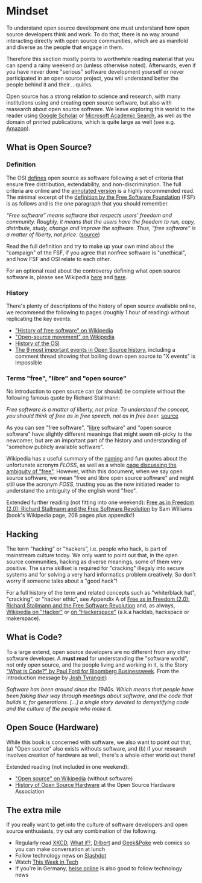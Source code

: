 # Mindset

To understand open source development one must understand how open source developers think and work. To do that, there is no way around interacting directly with open source communities, which are as manifold and diverse as the people that engage in them.

Therefore this section mostly points to worthwhile reading material that you can spend a rainy weekend on (unless otherwise noted). Afterwards, even if you have never done "serious" software development yourself or never participated in an open source project, you will understand better the people behind it and their... quirks.

Open source has a strong relation to science and research, with many institutions using and creating open source software, but also with reasearch about open source software. We leave exploring this world to the reader using [Google Scholar](https://scholar.google.de/scholar?hl=de&q=open+source+software) or [Microsoft Academic Search](http://academic.research.microsoft.com/Search?query=open%20source%20software), as well as the domain of printed publications, which is quite large as well (see e.g. [Amazon](http://www.amazon.com/s/ref=nb_sb_noss_2?&field-keywords=open+source+software)).

## What is Open Source?

### Definition

The OSI [defines](http://opensource.org/osd) open source as software following a set of criteria that ensure free distribution, extendability, and non-discrimination. The full criteria are online and the [annotated version](http://opensource.org/osd-annotated) is a highly recommended read. The minimal excerpt of the [definition by the Free Software Foundation](https://www.gnu.org/philosophy/free-sw.html) (FSF) is as follows and is the one paragraph that you should remember.

*<i class="octicon octicon-quote"></i> “Free software” means software that respects users' freedom and community. Roughly, it means that the users have the freedom to run, copy, distribute, study, change and improve the software. Thus, “free software” is a matter of liberty, not price.* ([source](https://www.gnu.org/philosophy/free-sw.html))

Read the full definition and try to make up your own mind about the "campaign" of the FSF, if you agree that nonfree software is "unethical", and how FSF and OSI relate to each other.

For an optional read about the controversy defining what open source software is, please see Wikipedia [here](https://en.wikipedia.org/wiki/Open-source_software) and [here](https://en.wikipedia.org/wiki/Free_and_open-source_software).

### History

There's plenty of descriptions of the history of open source available online, we recommend the following to pages (roughly 1 hour of reading) without replicating the key events:

* ["History of free software" on Wikipedia](https://en.wikipedia.org/wiki/History_of_free_software)
* ["Open-source movement" on Wikipedia](https://en.wikipedia.org/wiki/Open-source_movement)
* [History of the OSI](http://opensource.org/history)
* [The 9 most important events in Open Source history](http://royal.pingdom.com/2010/01/15/the-9-most-important-events-in-open-source-history/), including a comment thread showing that boiling down open source to "X events" is impossible

### Terms "free", "libre" and "open source"

No introduction to open source can (or should) be complete without the following famous quote by Richard Stallmann:

*<i class="octicon octicon-quote"></i> Free software is a matter of liberty, not price. To understand the concept, you should think of free as in free speech, not as in free beer.* [source](https://www.gnu.org/philosophy/free-sw.html)

As you can see "free software", "[libre](https://en.wikipedia.org/wiki/Gratis_versus_libre) software" and "open source software" have slightly different meanings that might seem nit-picky to the newcomer, but are an important part of the history and understanding of "somehow publicly available software".

Wikipedia has a useful summary of the [naming](https://en.wikipedia.org/wiki/Free_and_open-source_software#Naming) and fun quotes about the unfortunate acronym *FLOSS*, as well as a whole [page discussing the ambiguity of "free"](https://en.wikipedia.org/wiki/Gratis_versus_libre). However, within this document, when we say open source software, we mean "free and libre open source software" and might still use the acronym *FOSS*, trusting you as the now initiated reader to understand the ambiguity of the english word "free".

Extended further reading (not fitting into one weekend): [Free as in Freedom (2.0): Richard Stallmann and the Free Software Revolution](https://static.fsf.org/nosvn/faif-2.0.pdf) by Sam Williams (book's Wikipedia page, 208 pages plus appendix!)

## Hacking

The term "hacking" or "hackers", i.e. people who hack, is part of mainstream culture today. We only want to point out that, in the open source communities, hacking as diverse meanings, some of them very positive. The same skillset is required for "cracking" illegaly into secure systems and for solving a very hard informatics problem creatively. So don't worry if someone talks about a "good hack"! 

For a full history of the term and related concepts such as "white/black hat", "cracking", or "hacker ethic", see Appendix A of [Free as in Freedom (2.0): Richard Stallmann and the Free Software Revolution](https://static.fsf.org/nosvn/faif-2.0.pdf) and, as always, [Wikipedia on "Hacker"](https://en.wikipedia.org/wiki/Hacker_%28term%29) or [on "Hackerspace"](https://en.wikipedia.org/wiki/Hackerspace) (a.k.a hacklab, hackspace or makerspace).

## What is Code?

To a large extend, open source developers are no different from any other software developer. A **must read** for understanding the "software world", not only open source, and the people living and working in it, is the Story ["What is Code?" by Paul Ford for Bloomberg Businessweek](http://www.bloomberg.com/graphics/2015-paul-ford-what-is-code/). From the introduction message by [Josh Tyrangiel](https://en.wikipedia.org/wiki/Josh_Tyrangiel): 

*<i class="octicon octicon-quote"></i> Software has been around since the 1940s. Which means that people have been faking their way through meetings about software, and the code that builds it, for generations. [...] a single story devoted to ­demystifying code and the culture of the people who make it.*

## Open Souce (Hardware)

While this book is concerned with software, we also want to point out that, (a) "Open source" also exists withouts software, and (b) if your research involves creation of hardware as well, there's a whole other world out there!

Extended reading (not included in one weekend):

* ["Open source" on Wikipedia](https://en.wikipedia.org/wiki/Open_source) (without software)
* [History of Open Source Hardware](http://www.oshwa.org/research/brief-history-of-open-source-hardware-organizations-and-definitions/) at the Open Source Hardware Association

## The extra mile

If you really want to get into the culture of software developers and open source enthusiasts, try out any combination of the following.

* Regularly read [XKCD](http://xkcd.com/), [What if?](http://what-if.xkcd.com/), [Dilbert](http://dilbert.com/) and [Geek&Poke](http://geek-and-poke.com/) web comics so you can make conversation at lunch
* Follow technology news on [Slashdot](http://slashdot.org/)
* Watch [This Week in Tech](https://twit.tv/shows/this-week-in-tech)
* If you're in Germany, [heise online](http://www.heise.de/) is also good to follow technology news


